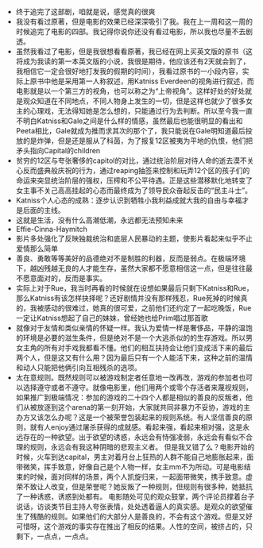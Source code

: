 - 终于追完了这部剧，咱就是说，感觉真的很爽
- 我没有看过原著，但是电影的效果已经深深吸引了我。我在上一周和这一周的时候追完了电影的四部。我记得你说你还没有看过电影，所以我也尽量不去剧透。
- 虽然我看过了电影，但是我很想看看原著，我已经在网上买英文版的原书（这将成为我读的第一本英文版的小说，我很是期待，他应该还有2天就会到了，我相信它一定会很好地打发我的假期的时间），我看过原书的一小段内容，实际上原书中他是采用第一人称叙述，用Katniss Everdeen的视角进行叙述，而电影就是以一个第三方的视角，也可以称之为“上帝视角”。这样好处的好处就是观众知道在不同地点，不同人物身上发生的一切，但是这样也就少了很多女主的心理戏，无法得知她是怎么想的，只能通过行为去判断。所以至今我一直不明白Katniss和Gale之间是什么样的情感，虽然最后也能很明显的看出和Peeta相比，Gale就成为推而求其次的那个了，我只能说在Gale明知道最后投放的是炸弹，但是还是服从了科茵，为了报复12区被夷为平地的仇恨，他们把矛头指向Capital的children
- 贫穷的12区与夸张奢侈的capitol的对比，通过统治阶层对待人命的逝去漠不关心反而盛典般庆祝的行为，通过reaping抽签来控制和玩弄12个区的孩子们的命运来突显统治阶层的强权，压榨和不公平待遇。正是这些潜移默化地转变了女主事不关己高高挂起的心态而最终成为了领导民众奋起反击的“民主斗士”。
- Katniss个人心态的成熟：逐步认识到牺牲小我利益成就大我的自由与幸福才是后面的主线。
- 这就是生活，没有什么高潮低潮，永远都无法预知未来
- Effie-Cinna-Haymitch
- 影片多处强化了反映独裁统治和底层人民暴动的主题，使影片看起来似乎不止爱情那么简单
- 善良、勇敢等等美好的品德绝对不是制胜的利器，反而是弱点。在极端环境下，越凶残越无良的人才能生存，虽然大家都不愿意相信这一点，但是往往最不愿意面对的，反而是事实。
- 实际上对于Rue，我当时再看的时候就在设想如果最后只剩下Katniss和Rue，那么Katniss有该怎样抉择呢？还好剧情并没有那样残忍，Rue死掉的时候真的，我被感动的很难过，她真的很可爱，之前他们还约定了一起吃晚饭，Rue一定让Katniss想起了自己的妹妹，曾经她也给Prim唱过那首歌
- 就像对于友情和类似亲情的怀疑一样。我认为爱情一样是奢侈品，平静的温饱的环境是必要的滋生条件，但是绝对不是一个大逃杀似的的生存游戏。所以男女主角的所有对手戏我都看不懂。他们的相互扶持会让他们变成活下来的最后两个人，但是这又有什么用？因为最后只有一个人能活下来，这种之前的温情和动人只能把他俩引向互相残杀的选项。
- 太在意规则。既然规则可以被游戏制定者任意地一改再改，游戏的参加者也可以选择遵守或者不遵守。就像电影里，他们用两个或零个存活者来蔑视规则，如果推广到极端情况：参加的游戏的二十四个人都是相似的善良的反叛者，他们从被放逐到这个arena的第一刻开始，大家就共同非暴力不妥协，游戏的主办方又该怎么办呢？这是一个被荣誉包装起来的规则系统。有人坚信善良的原则，就有人enjoy通过屠杀获得的成就感。看起来强，看起来相对强，这是永远存在的一种欲望。出于欲望的诱惑，永远会有恃强凌弱，永远会有看似不合理的规则，永远会有我这种阴暗的悲观主义者。
  但是我又错了么？电影开始的时候，火车到达capital，男主对着月台上狂热的人群不能自己地膨胀起来，面带微笑，挥手致意，好像自己是个人物一样，女主mm不为所动。可是电影结束的时候，面对同样的场景，两个人凯旋归来，一起面带微笑，携手致意。虚荣不致让人改变，但是荣誉呢？她反叛了一种规则，但规则有很多种，她抵抗了一种诱惑，诱惑到处都有。
  电影随处可见的观众鼓掌，两个评论员撑着台子说话，访谈类节目主持人夸张表情，处处透着逼人的真实感。是观众的欲望催生了残酷的规则。如果他们的大部分人是善良的，不会有这个游戏。但是又好可惜呀，这个游戏的事实存在推出了相反的结果。人性的空间，被挤占的，只剩下，一点点，一点点。